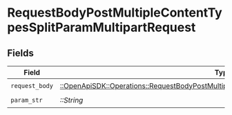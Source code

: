# RequestBodyPostMultipleContentTypesSplitParamMultipartRequest


## Fields

| Field                                                                                                                                                                                       | Type                                                                                                                                                                                        | Required                                                                                                                                                                                    | Description                                                                                                                                                                                 |
| ------------------------------------------------------------------------------------------------------------------------------------------------------------------------------------------- | ------------------------------------------------------------------------------------------------------------------------------------------------------------------------------------------- | ------------------------------------------------------------------------------------------------------------------------------------------------------------------------------------------- | ------------------------------------------------------------------------------------------------------------------------------------------------------------------------------------------- |
| `request_body`                                                                                                                                                                              | [::OpenApiSDK::Operations::RequestBodyPostMultipleContentTypesSplitParamMultipartRequestBody](../../models/operations/requestbodypostmultiplecontenttypessplitparammultipartrequestbody.md) | :heavy_check_mark:                                                                                                                                                                          | N/A                                                                                                                                                                                         |
| `param_str`                                                                                                                                                                                 | *::String*                                                                                                                                                                                  | :heavy_check_mark:                                                                                                                                                                          | N/A                                                                                                                                                                                         |